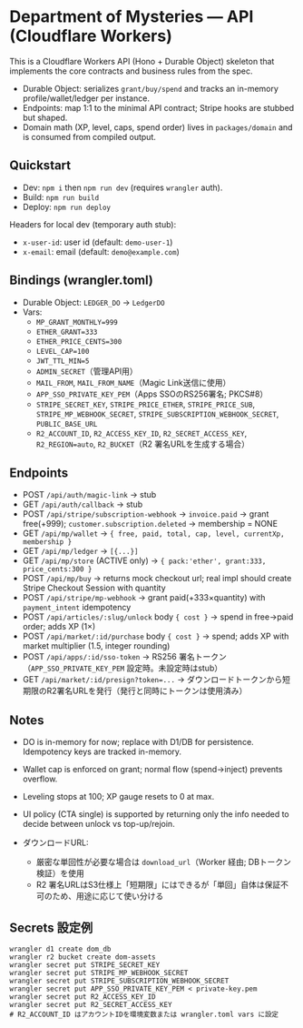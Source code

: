 # Department of Mysteries — API (Cloudflare Workers)

This is a Cloudflare Workers API (Hono + Durable Object) skeleton that implements the core contracts and business rules from the spec.

- Durable Object: serializes `grant/buy/spend` and tracks an in-memory profile/wallet/ledger per instance.
- Endpoints: map 1:1 to the minimal API contract; Stripe hooks are stubbed but shaped.
- Domain math (XP, level, caps, spend order) lives in `packages/domain` and is consumed from compiled output.

## Quickstart

- Dev: `npm i` then `npm run dev` (requires `wrangler` auth).
- Build: `npm run build`
- Deploy: `npm run deploy`

Headers for local dev (temporary auth stub):
- `x-user-id`: user id (default: `demo-user-1`)
- `x-email`: email (default: `demo@example.com`)

## Bindings (wrangler.toml)

- Durable Object: `LEDGER_DO` → `LedgerDO`
- Vars:
  - `MP_GRANT_MONTHLY=999`
  - `ETHER_GRANT=333`
  - `ETHER_PRICE_CENTS=300`
  - `LEVEL_CAP=100`
  - `JWT_TTL_MIN=5`
  - `ADMIN_SECRET`（管理API用）
  - `MAIL_FROM`, `MAIL_FROM_NAME`（Magic Link送信に使用）
  - `APP_SSO_PRIVATE_KEY_PEM`（Apps SSOのRS256署名; PKCS#8）
  - `STRIPE_SECRET_KEY`, `STRIPE_PRICE_ETHER`, `STRIPE_PRICE_SUB`, `STRIPE_MP_WEBHOOK_SECRET`, `STRIPE_SUBSCRIPTION_WEBHOOK_SECRET`, `PUBLIC_BASE_URL`
  - `R2_ACCOUNT_ID`, `R2_ACCESS_KEY_ID`, `R2_SECRET_ACCESS_KEY`, `R2_REGION=auto`, `R2_BUCKET`（R2 署名URLを生成する場合）

## Endpoints

- POST `/api/auth/magic-link` → stub
- GET `/api/auth/callback` → stub
- POST `/api/stripe/subscription-webhook` → `invoice.paid` → grant free(+999); `customer.subscription.deleted` → membership = NONE
- GET `/api/mp/wallet` → `{ free, paid, total, cap, level, currentXp, membership }`
- GET `/api/mp/ledger` → `[{...}]`
- GET `/api/mp/store` (ACTIVE only) → `{ pack:'ether', grant:333, price_cents:300 }`
- POST `/api/mp/buy` → returns mock checkout url; real impl should create Stripe Checkout Session with quantity
- POST `/api/stripe/mp-webhook` → grant paid(+333×quantity) with `payment_intent` idempotency
- POST `/api/articles/:slug/unlock` body `{ cost }` → spend in free→paid order; adds XP (1×)
- POST `/api/market/:id/purchase` body `{ cost }` → spend; adds XP with market multiplier (1.5, integer rounding)
- POST `/api/apps/:id/sso-token` → RS256 署名トークン（`APP_SSO_PRIVATE_KEY_PEM` 設定時。未設定時はstub）
- GET `/api/market/:id/presign?token=...` → ダウンロードトークンから短期限のR2署名URLを発行（発行と同時にトークンは使用済み）

## Notes

- DO is in-memory for now; replace with D1/DB for persistence. Idempotency keys are tracked in-memory.
- Wallet cap is enforced on grant; normal flow (spend→inject) prevents overflow.
- Leveling stops at 100; XP gauge resets to 0 at max.
- UI policy (CTA single) is supported by returning only the info needed to decide between unlock vs top-up/rejoin.

- ダウンロードURL:
  - 厳密な単回性が必要な場合は `download_url`（Worker 経由; DBトークン検証）を使用
  - R2 署名URLはS3仕様上「短期限」にはできるが「単回」自体は保証不可のため、用途に応じて使い分ける

## Secrets 設定例

```
wrangler d1 create dom_db
wrangler r2 bucket create dom-assets
wrangler secret put STRIPE_SECRET_KEY
wrangler secret put STRIPE_MP_WEBHOOK_SECRET
wrangler secret put STRIPE_SUBSCRIPTION_WEBHOOK_SECRET
wrangler secret put APP_SSO_PRIVATE_KEY_PEM < private-key.pem
wrangler secret put R2_ACCESS_KEY_ID
wrangler secret put R2_SECRET_ACCESS_KEY
# R2_ACCOUNT_ID はアカウントIDを環境変数または wrangler.toml vars に設定
```
